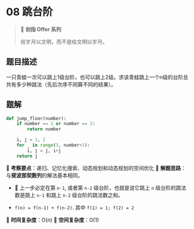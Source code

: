 # 08 跳台阶

> 🌟 **剑指 Offer 系列**
>
> 给岁月以文明，而不是给文明以岁月。

## 题目描述

一只青蛙一次可以跳上1级台阶，也可以跳上2级。求该青蛙跳上一个n级的台阶总共有多少种跳法（先后次序不同算不同的结果）。

## 题解

```python
def jump_floor(number):
    if number == 1 or number == 2:
        return number

    i, j = 1, 2
    for _ in range(3, number+1):
        i, j = j, i+j
    return j
```

🍥 **考察要点**：递归、记忆化搜索、动态规划和动态规划的空间优化
🍬 **解题思路**：与**斐波那契数列**的解法基本相同。

- 🐸 上一步必定在第 `n-1`, 或者第 `n-2` 级台阶，也就是说它跳上 `n` 级台阶的跳法数是跳上 `n-1` 和跳上 `n-2` 级台阶的跳法数之和。

- `f(n) = f(n-1) + f(n-2)`. 其中 `f(1) = 1; f(2) = 2`

🍉 **时间复杂度**：O(n)
🍭 **空间复杂度**：O(1)
